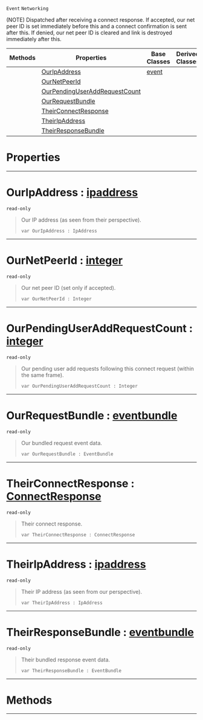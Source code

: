  `Event` `Networking`



(NOTE) Dispatched after receiving a connect response. If accepted, our net peer ID is set immediately before this and a connect confirmation is sent after this. If denied, our net peer ID is cleared and link is destroyed immediately after this.

|Methods|Properties|Base Classes|Derived Classes|
|---|---|---|---|
| |[ OurIpAddress](netpeerreceivedconnectresponse.md#ouripaddress-zilch-engine)|[event](event.md)| |
| |[ OurNetPeerId](netpeerreceivedconnectresponse.md#ournetpeerid-zilch-engine)| | |
| |[ OurPendingUserAddRequestCount](netpeerreceivedconnectresponse.md#ourpendinguseraddrequest)| | |
| |[ OurRequestBundle](netpeerreceivedconnectresponse.md#ourrequestbundle-zilch-en)| | |
| |[ TheirConnectResponse](netpeerreceivedconnectresponse.md#theirconnectresponse-zer)| | |
| |[ TheirIpAddress](netpeerreceivedconnectresponse.md#theiripaddress-zilch-engi)| | |
| |[ TheirResponseBundle](netpeerreceivedconnectresponse.md#theirresponsebundle-zero)| | |


 #  Properties


---  
 #  OurIpAddress : [ipaddress](ipaddress.md)

 `read-only`

> Our IP address (as seen from their perspective).
> ```TS:Nada
> var OurIpAddress : IpAddress


---  
 #  OurNetPeerId : [integer](../nada_base_types/integer.md)

 `read-only`

> Our net peer ID (set only if accepted).
> ```TS:Nada
> var OurNetPeerId : Integer


---  
 #  OurPendingUserAddRequestCount : [integer](../nada_base_types/integer.md)

 `read-only`

> Our pending user add requests following this connect request (within the same frame).
> ```TS:Nada
> var OurPendingUserAddRequestCount : Integer


---  
 #  OurRequestBundle : [eventbundle](eventbundle.md)

 `read-only`

> Our bundled request event data.
> ```TS:Nada
> var OurRequestBundle : EventBundle


---  
 #  TheirConnectResponse : [ConnectResponse](../enum_reference.md#connectresponse)

 `read-only`

> Their connect response.
> ```TS:Nada
> var TheirConnectResponse : ConnectResponse


---  
 #  TheirIpAddress : [ipaddress](ipaddress.md)

 `read-only`

> Their IP address (as seen from our perspective).
> ```TS:Nada
> var TheirIpAddress : IpAddress


---  
 #  TheirResponseBundle : [eventbundle](eventbundle.md)

 `read-only`

> Their bundled response event data.
> ```TS:Nada
> var TheirResponseBundle : EventBundle


---  
 #  Methods


---  
 

 